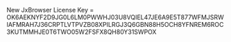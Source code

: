 New JxBrowser License Key = OK6AEKNYF2D9JG0L6LM0PWWHJ03U8VQIEL47JE6A9E5T877WFMJSRWIAFMRAH7J36CRPTLVTPVZB08XPILRGJ3Q6GBN88H5OCH8YFNREM6ROC3KUTMMHJE0T6TWO05W2FSFX8QH80Y31SWPOX
